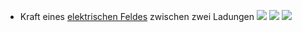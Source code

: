 - Kraft eines [elektrischen Feldes](Arten%20von%20elektrischen%20Feldern.md) zwischen zwei Ladungen 
![](Pasted%20image%2020231014200044.png)
![](Pasted%20image%2020231014152823.png)
![](Pasted%20image%2020231014152907.png)
